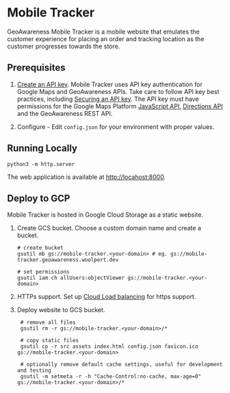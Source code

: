 # Mobile Tracker

GeoAwareness Mobile Tracker is a mobile website that emulates the customer experience for placing an order and tracking location as the customer progresses towards the store.

## Prerequisites

1. [Create an API key](https://cloud.google.com/docs/authentication/api-keys#creating_an_api_key). Mobile Tracker uses API key authentication for Google Maps and GeoAwareness APIs. Take care to follow API key best practices, including [Securing an API key](https://cloud.google.com/docs/authentication/api-keys#securing_an_api_key). The API key must have permissions for the Google Maps Platform
   [JavaScript API](https://developers.google.com/maps/documentation/javascript/overview),
   [Directions API](https://developers.google.com/maps/documentation/directions/overview)
   and the GeoAwareness REST API.

1. Configure - Edit `config.json` for your environment with proper values.

## Running Locally

```
python3 -m http.server
```

The web application is available at [http://locahost:8000](http://localhost:8000).

## Deploy to GCP

Mobile Tracker is hosted in Google Cloud Storage as a static website.

1. Create GCS bucket. Choose a custom domain name and create a bucket.

   ```
   # create bucket
   gsutil mb gs://mobile-tracker.<your-domain> # eg. gs://mobile-tracker.geoawareness.woolpert.dev

   # set permissions
   gsutil iam ch allUsers:objectViewer gs://mobile-tracker.<your-domain>
   ```

1. HTTPs support. Set up [Cloud Load balancing](https://cloud.google.com/storage/docs/hosting-static-website#lb-ssl) for https support.

1. Deploy website to GCS bucket.

   ```
    # remove all files
    gsutil rm -r gs://mobile-tracker.<your-domain>/*

    # copy static files
    gsutil cp -r src assets index.html config.json favicon.ico gs://mobile-tracker.<your-domain>

    # optionally remove default cache settings, useful for development and testing
    gsutil -m setmeta -r -h "Cache-Control:no-cache, max-age=0" gs://mobile-tracker.<your-domain>/*
   ```
